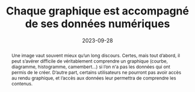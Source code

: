 ---
title: Chaque graphique est accompagné de ses données numériques 
abstract: Une image vaut souvent mieux qu’un long discours. Certes, mais tout d’abord, il peut s’avérer difficile de véritablement comprendre un graphique (courbe, diagramme, histogramme, camembert...) si l’on n'a pas les données qui ont permis de le créer. D’autre part, certains utilisateurs ne pourront pas avoir accès au rendu graphique, et l’accès aux données leur permettra de comprendre les contenus.
categories: ["Images et médias"]
agrege: O4012-E009
opquast: '4 012'
indiceebook: '9'
description: "Règle n° 009"
before: "008"
weight: "009"
after: "010"
actif: '1'
layout: rules
date: 2023-09-28
tags: ["Accessibilité", "Utilisabilité"]
objectif: ["Permettre ou améliorer la compréhension du graphique.", "Faciliter le partage des données.", "Améliorer l’accessibilité des contenus aux lectrices et lecteurs handicapées. ", "Améliorer la prise en compte des contenus par les moteurs de recherche et outils d’indexation."]
Meo: ["Pour chaque graphique représentant des données numériques (courbe, diagramme, histogramme, camembert...): <ul><li>Afficher de manière structurée, dans le contexte immédiat du graphique, toutes les données numériques qu’il représente, par exemple sous forme de tableau de données.</li><li>Ou fournir dans le contexte immédiat du graphique un lien vers un contenu du même type.</li></ul>"]
Controle: ["Vérifier la présence, pour chaque graphique, d’un contenu structuré indiquant toutes les données numériques qu'il représente, ou d’un lien vers une page fournissant celles-ci."]
epubcheck: 
ace: 
humancheck: true
ReadiumGoToolkit: 
Source: ["Opquast"]
Referentiel: [""]
steps: ["Conception", "Éditorial", "Fabrication"]
---